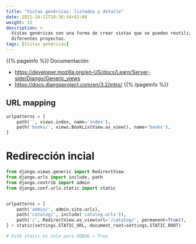 ```yaml
---
title: "Vistas genéricas: listados y detalle"
date: 2021-10-21T10:36:54+02:00
weight: 15
description: >
  Vistas genéricas son una forma de crear vistas que se pueden reutilizar en
  diferentes proyectos.
tags: [Vistas genéricas]
---
```


{{% pageinfo %}}
Documentación: 
* https://developer.mozilla.org/en-US/docs/Learn/Server-side/Django/Generic_views
* https://docs.djangoproject.com/en/3.2/intro/
{{% /pageinfo %}}


## URL mapping

```python
urlpatterns = [
    path('', views.index, name='index'),
    path('books/', views.BookListView.as_view(), name='books'),
]
```

# Redirección incial
```python
from django.views.generic import RedirectView
from django.urls import include, path
from django.contrib import admin
from django.conf.urls.static import static


urlpatterns = [
    path('admin/', admin.site.urls),
    path('catalog/', include('catalog.urls')),
    path('/', RedirectView.as_view(url='/catalog/', permanent=True)),
] + static(settings.STATIC_URL, document_root=settings.STATIC_ROOT)

# Este static es solo para DEBUG = True
```
